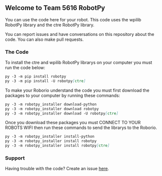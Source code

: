 ## Welcome to Team 5616 RobotPy

You can use the code here for your robot. This code uses the wpilib RobotPy library and the ctre RobotPy library.

You can report issues and have conversations on this repository about the code. You can also make pull requests.

### The Code

To install the ctre and wpilib RobotPy librarys  on your computer you must run the code below:

```markdown
py -3 -m pip install robotpy
py -3 -m pip install -U robotpy[ctre]
```

To make your Roborio understand the code you must first download the packages to your computer by running these commands:

```markdown
py -3 -m robotpy_installer download-python
py -3 -m robotpy_installer download robotpy
py -3 -m robotpy_installer download -U robotpy[ctre]
```

Once you download these packages you must CONNECT TO YOUR ROBOTS WIFI then run these commands to send the librarys to the Roborio.

```markdown
py -3 -m robotpy_installer install-python
py -3 -m robotpy_installer install robotpy
py -3 -m robotpy_installer install robotpy[ctre]
```

### Support

Having trouble with the code? Create an issue [here](https://github.com/FRC-Team-5616/Robot-Python-Code/issues/new).
